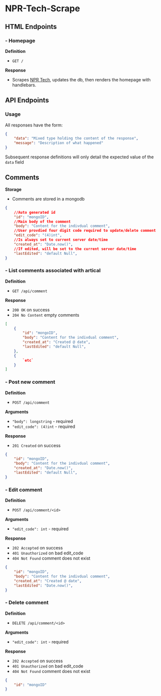 # NPR-Tech-Scrape

## HTML Endpoints

### - Homepage

**Definition**
- `GET /`

**Response**
- Scrapes [NPR Tech](https://www.npr.org/sections/technology/), updates the db, then renders the homepage with handlebars.

## API Endpoints

### Usage
All responses have the form:

```json
{
    "data": "Mixed type holding the content of the response",
    "message": "Description of what happened"
}
```

Subsequent response definitions will only detail the expected value of the `data` field

## Comments

**Storage**
- Comments are stored in a mongodb

```json
{
    //Auto generated id
    "id": "mongoID",
    //Main body of the comment
    "body": "Content for the indivdual comment",
    //User provdied four digit code required to update/delete comment
    "edit_code": "(4)int",
    //Is always set to current server date/time
    "created_at": "Date.now()",
    //If edited, will be set to the current server date/time
    "lastEdited": "default Null",
}
```

### - List comments associated with artical

**Definition**
- `GET /api/comment`

**Response**
- `200 OK` on success
- `204 No Content` empty comments

```json
[
    {
        "id": "mongoID",
        "body": "Content for the indivdual comment",
        "created_at": "Created @ date",
        "lastEdited": "default Null",
    },
    {
        `etc`
    }
]
```

### - Post new comment

**Definition**
- `POST /api/comment`

**Arguments**
- `"body": longstring` - required
- `"edit_code": (4)int` - required

**Response**
- `201 Created` on success

```json
{
    "id": "mongoID",
    "body": "Content for the indivdual comment",
    "created_at": "Date.now()",
    "lastEdited": "default Null",
}
```

### - Edit comment

**Definition**
- `POST /api/comment/<id>`

**Arguments**
- `"edit_code": int` - required

**Response**
- `202 Accepted` on success
- `401 Unauthorized` on bad edit_code
- `404 Not Found` comment does not exist

```json
{
    "id": "mongoID",
    "body": "Content for the indivdual comment",
    "created_at": "Created @ date",
    "lastEdited": "Date.now()",
}
```

### - Delete comment

**Definition**
- `DELETE /api/comment/<id>`

**Arguments**
- `"edit_code": int` - required

**Response**
- `202 Accepted` on success
- `401 Unauthorized` on bad edit_code
- `404 Not Found` comment does not exist

```json
{
    "id": "mongoID"
}
```